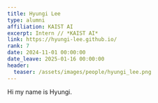 ```yaml
---
title: Hyungi Lee
type: alumni
affiliation: KAIST AI
excerpt: Intern // *KAIST AI*
link: https://hyungi-lee.github.io/
rank: 7
date: 2024-11-01 00:00:00
date_leave: 2025-01-16 00:00:00
header:
  teaser: /assets/images/people/hyungi_lee.png
---
```


Hi my name is Hyungi.
